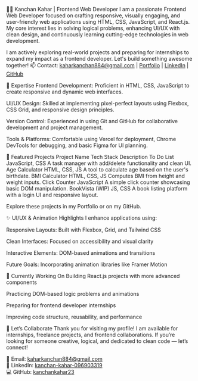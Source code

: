 👩‍💻 Kanchan Kahar | Frontend Web Developer
I am a passionate Frontend Web Developer focused on crafting responsive, visually engaging, and user-friendly web applications using HTML, CSS, JavaScript, and React.js. My core interest lies in solving logical problems, enhancing UI/UX with clean design, and continuously learning cutting-edge technologies in web development.

I am actively exploring real-world projects and preparing for internships to expand my impact as a frontend developer. Let's build something awesome together!
📫 Contact: [kaharkanchan884@gmail.com](mailto:kaharkanchan884@gmail.com) | [Portfolio](https://portfolio-website-wk7x.vercel.app/) | [LinkedIn](https://www.linkedin.com/in/kanchan-kahar-096903319) | [GitHub](https://github.com/kanchankahar23)


🔧 Expertise
Frontend Development:
Proficient in HTML, CSS, JavaScript to create responsive and dynamic web interfaces.

UI/UX Design:
Skilled at implementing pixel-perfect layouts using Flexbox, CSS Grid, and responsive design principles.

Version Control:
Experienced in using Git and GitHub for collaborative development and project management.

Tools & Platforms:
Comfortable using Vercel for deployment, Chrome DevTools for debugging, and basic Figma for UI planning.

📂 Featured Projects
Project Name	Tech Stack	Description
To Do List	JavaScript, CSS	A task manager with add/delete functionality and clean UI.
Age Calculator	HTML, CSS, JS	A tool to calculate age based on the user's birthdate.
BMI Calculator	HTML, CSS, JS	Computes BMI from height and weight inputs.
Click Counter	JavaScript	A simple click counter showcasing basic DOM manipulation.
BookVista (WIP)	JS, CSS	A book listing platform with a login UI and responsive layout.

Explore these projects in my Portfolio or on my GitHub.

✨ UI/UX & Animation Highlights
I enhance applications using:

Responsive Layouts: Built with Flexbox, Grid, and Tailwind CSS

Clean Interfaces: Focused on accessibility and visual clarity

Interactive Elements: DOM-based animations and transitions

Future Goals: Incorporating animation libraries like Framer Motion

🎯 Currently Working On
Building React.js projects with more advanced components

Practicing DOM-based logic problems and animations

Preparing for frontend developer internships

Improving code structure, reusability, and performance

🤝 Let’s Collaborate
Thank you for visiting my profile! I am available for internships, freelance projects, and frontend collaborations. If you’re looking for someone creative, logical, and dedicated to clean code — let’s connect!

📩 Email: [kaharkanchan884@gmail.com](mailto:kaharkanchan884@gmail.com)  
💼 LinkedIn: [kanchan-kahar-096903319](https://www.linkedin.com/in/kanchan-kahar-096903319)  
💻 GitHub: [kanchankahar23](https://github.com/kanchankahar23)
